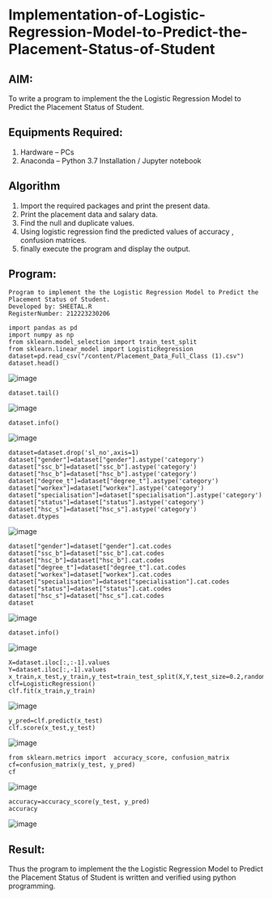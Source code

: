 # Implementation-of-Logistic-Regression-Model-to-Predict-the-Placement-Status-of-Student

## AIM:
To write a program to implement the the Logistic Regression Model to Predict the Placement Status of Student.

## Equipments Required:
1. Hardware – PCs
2. Anaconda – Python 3.7 Installation / Jupyter notebook

## Algorithm
1. Import the required packages and print the present data.
2. Print the placement data and salary data.
3. Find the null and duplicate values.
4. Using logistic regression find the predicted values of accuracy , confusion matrices.
5. finally execute the program and display the output.

## Program:
```
Program to implement the the Logistic Regression Model to Predict the Placement Status of Student.
Developed by: SHEETAL.R
RegisterNumber: 212223230206

import pandas as pd
import numpy as np
from sklearn.model_selection import train_test_split
from sklearn.linear_model import LogisticRegression
dataset=pd.read_csv("/content/Placement_Data_Full_Class (1).csv")
dataset.head()
```
![image](https://github.com/user-attachments/assets/cf8a7981-4a78-4139-a4f7-7e805a165801)

```
dataset.tail()
```
![image](https://github.com/user-attachments/assets/90fa2593-5070-44c2-aff8-01e6e8e2f215)
```
dataset.info()
```
![image](https://github.com/user-attachments/assets/1756b603-2ad3-4f09-9937-692da74b0e1a)
```
dataset=dataset.drop('sl_no',axis=1)
dataset["gender"]=dataset["gender"].astype('category')
dataset["ssc_b"]=dataset["ssc_b"].astype('category')
dataset["hsc_b"]=dataset["hsc_b"].astype('category')
dataset["degree_t"]=dataset["degree_t"].astype('category')
dataset["workex"]=dataset["workex"].astype('category')
dataset["specialisation"]=dataset["specialisation"].astype('category')
dataset["status"]=dataset["status"].astype('category')
dataset["hsc_s"]=dataset["hsc_s"].astype('category')
dataset.dtypes
```
![image](https://github.com/user-attachments/assets/c25292fe-796a-4671-9841-48fc146e0bb2)
```
dataset["gender"]=dataset["gender"].cat.codes
dataset["ssc_b"]=dataset["ssc_b"].cat.codes
dataset["hsc_b"]=dataset["hsc_b"].cat.codes
dataset["degree_t"]=dataset["degree_t"].cat.codes
dataset["workex"]=dataset["workex"].cat.codes
dataset["specialisation"]=dataset["specialisation"].cat.codes
dataset["status"]=dataset["status"].cat.codes
dataset["hsc_s"]=dataset["hsc_s"].cat.codes
dataset
```
![image](https://github.com/user-attachments/assets/33f432c8-5372-4098-b7b9-539ca5aaacd6)

```
dataset.info()
```
![image](https://github.com/user-attachments/assets/1ef044f5-3c79-4386-a19f-c5f289973e8e)
```
X=dataset.iloc[:,:-1].values
Y=dataset.iloc[:,-1].values
x_train,x_test,y_train,y_test=train_test_split(X,Y,test_size=0.2,random_state=1)
clf=LogisticRegression()
clf.fit(x_train,y_train)
```

![image](https://github.com/user-attachments/assets/8476198b-dfb7-4a5a-aff0-0d1fb6067020)

```
y_pred=clf.predict(x_test)
clf.score(x_test,y_test)
```
![image](https://github.com/user-attachments/assets/580075e1-1e6c-4d5c-b394-8f3f10b43de8)
```
from sklearn.metrics import  accuracy_score, confusion_matrix
cf=confusion_matrix(y_test, y_pred)
cf
```

![image](https://github.com/user-attachments/assets/5732a1c2-fc6b-4be9-8d2f-7a64d323f5e6)
```
accuracy=accuracy_score(y_test, y_pred)
accuracy
```
![image](https://github.com/user-attachments/assets/09d1a12a-cee3-4f16-bf92-1de7f83bb68f)


## Result:
Thus the program to implement the the Logistic Regression Model to Predict the Placement Status of Student is written and verified using python programming.
